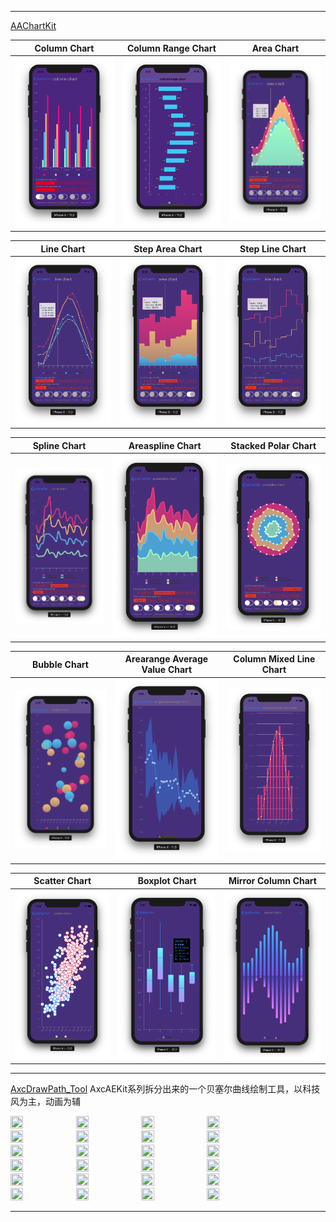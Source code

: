  ------
[AAChartKit](https://github.com/AAChartModel/AAChartKit)

| Column Chart  | Column Range Chart  | Area Chart  |
| :----:  | :----: | :----: |
| ![image1](https://raw.githubusercontent.com/AAChartModel/loadHtmlCssJsDemo-master/master/AAChartKit/BeautyAppreciation/ColumnChart.png) | ![image1](https://raw.githubusercontent.com/AAChartModel/loadHtmlCssJsDemo-master/master/AAChartKit/BeautyAppreciation/BarChart.png) | ![image1](https://raw.githubusercontent.com/AAChartModel/loadHtmlCssJsDemo-master/master/AAChartKit/BeautyAppreciation/AreaChart.png) |

| Line Chart  | Step Area Chart  | Step Line Chart  |
| :----:  | :----: | :----: |
| ![image1](https://raw.githubusercontent.com/AAChartModel/loadHtmlCssJsDemo-master/master/AAChartKit/BeautyAppreciation/LineChart.png) | ![image1](https://raw.githubusercontent.com/AAChartModel/loadHtmlCssJsDemo-master/master/AAChartKit/BeautyAppreciation/StepAreaChart.png) | ![image1](https://raw.githubusercontent.com/AAChartModel/loadHtmlCssJsDemo-master/master/AAChartKit/BeautyAppreciation/StepLineChart.png) |

| Spline Chart | Areaspline Chart  | Stacked Polar Chart  |
| :----:  | :----: | :----: |
| ![image1](https://raw.githubusercontent.com/AAChartModel/Gallery/master/AAChartKit/splineChart.png) | ![image1](https://raw.githubusercontent.com/AAChartModel/Gallery/master/AAChartKit/areasplineChart.png) | ![image1](https://raw.githubusercontent.com/AAChartModel/Gallery/master/AAChartKit/percentStackingAreasplineChart.png) |

| Bubble Chart  | Arearange Average Value Chart  | Column Mixed Line Chart  |
| :----:  | :----: | :----: |
| ![image1](https://raw.githubusercontent.com/AAChartModel/Gallery/master/AAInfographics/BubbleChart.png) | ![image1](https://raw.githubusercontent.com/AAChartModel/Gallery/master/AAInfographics/ArearangeAverageValueChart.png) | ![image1](https://raw.githubusercontent.com/AAChartModel/Gallery/master/AAInfographics/ColumnMixedLineChart.png) |

| Scatter Chart  | Boxplot  Chart  | Mirror Column Chart  |
| :----:  | :----: | :----: |
| ![image1](https://raw.githubusercontent.com/AAChartModel/Gallery/master/AAChartKit/scatterChart.png) | ![image1](https://raw.githubusercontent.com/AAChartModel/Gallery/master/AAChartKit/boxplotChart.png) | ![image1](https://raw.githubusercontent.com/AAChartModel/Gallery/master/AAChartKit/MirrorColumnChart.png) |

 ------
 [AxcDrawPath_Tool](https://github.com/axclogo/AxcDrawPath_Tool) 
 AxcAEKit系列拆分出来的一个贝塞尔曲线绘制工具，以科技风为主，动画为辅
 
 <p align="left">
<img src="https://github.com/axclogo/AxcDrawPath_Tool/blob/master/sample_Img/product.gif" style='height: 20%; width: 20%; object-fit: contain'/>
<img src="https://github.com/axclogo/AxcDrawPath_Tool/blob/master/sample_Img/product_1.gif" style='height: 20%; width: 20%; object-fit: contain'/>
 <img src="https://github.com/axclogo/AxcDrawPath_Tool/blob/master/sample_Img/product_2.gif" style='height: 20%; width: 20%; object-fit: contain'/>
 <img src="https://github.com/axclogo/AxcDrawPath_Tool/blob/master/sample_Img/product_3.gif" style='height: 20%; width: 20%; object-fit: contain'/>
  <img src="https://github.com/axclogo/AxcDrawPath_Tool/blob/master/sample_Img/sample_0.gif" style='height: 20%; width: 20%; object-fit: contain'/>
  <img src="https://github.com/axclogo/AxcDrawPath_Tool/blob/master/sample_Img/sample_1.gif" style='height: 20%; width: 20%; object-fit: contain'/>
 <img src="https://github.com/axclogo/AxcDrawPath_Tool/blob/master/sample_Img/sample_2.gif" style='height: 20%; width: 20%; object-fit: contain'/>
  <img src="https://github.com/axclogo/AxcDrawPath_Tool/blob/master/sample_Img/sample_3.gif" style='height: 20%; width: 20%; object-fit: contain'/>
  <img src="https://github.com/axclogo/AxcDrawPath_Tool/blob/master/sample_Img/sample_4.gif" style='height: 20%; width: 20%; object-fit: contain'/>
  <img src="https://github.com/axclogo/AxcDrawPath_Tool/blob/master/sample_Img/sample_5.gif" style='height: 20%; width: 20%; object-fit: contain'/>
  <img src="https://github.com/axclogo/AxcDrawPath_Tool/blob/master/sample_Img/sample_6.gif" style='height: 20%; width: 20%; object-fit: contain'/>
  <img src="https://github.com/axclogo/AxcDrawPath_Tool/blob/master/sample_Img/sample_7.gif" style='height: 20%; width: 20%; object-fit: contain'/>
  <img src="https://github.com/axclogo/AxcDrawPath_Tool/blob/master/sample_Img/sample_8.gif" style='height: 20%; width: 20%; object-fit: contain'/>
  <img src="https://github.com/axclogo/AxcDrawPath_Tool/blob/master/sample_Img/sample_9.gif" style='height: 20%; width: 20%; object-fit: contain'/>
  <img src="https://github.com/axclogo/AxcDrawPath_Tool/blob/master/sample_Img/sample_10.gif" style='height: 20%; width: 20%; object-fit: contain'/>
  <img src="https://github.com/axclogo/AxcDrawPath_Tool/blob/master/sample_Img/sample_11.gif" style='height: 20%; width: 20%; object-fit: contain'/>
 <img src="https://github.com/axclogo/AxcDrawPath_Tool/blob/master/sample_Img/sample_12.gif" style='height: 20%; width: 20%; object-fit: contain'/>
 <img src="https://github.com/axclogo/AxcDrawPath_Tool/blob/master/sample_Img/sample_13.gif" style='height: 20%; width: 20%; object-fit: contain'/>
 <img src="https://github.com/axclogo/AxcDrawPath_Tool/blob/master/sample_Img/sample_14.gif" style='height: 20%; width: 20%; object-fit: contain'/>
 <img src="https://github.com/axclogo/AxcDrawPath_Tool/blob/master/sample_Img/sample_15.gif" style='height: 20%; width: 20%; object-fit: contain'/>
 <img src="https://github.com/axclogo/AxcDrawPath_Tool/blob/master/sample_Img/sample_16.gif" style='height: 20%; width: 20%; object-fit: contain'/>
 <img src="https://github.com/axclogo/AxcDrawPath_Tool/blob/master/sample_Img/sample_17.gif" style='height: 20%; width: 20%; object-fit: contain'/>
 <img src="https://github.com/axclogo/AxcDrawPath_Tool/blob/master/sample_Img/sample_18.gif" style='height: 20%; width: 20%; object-fit: contain'/>
 <img src="https://github.com/axclogo/AxcDrawPath_Tool/blob/master/sample_Img/sample_19.gif" style='height: 20%; width: 20%; object-fit: contain'/>
 
</p>

 
 ------
 
